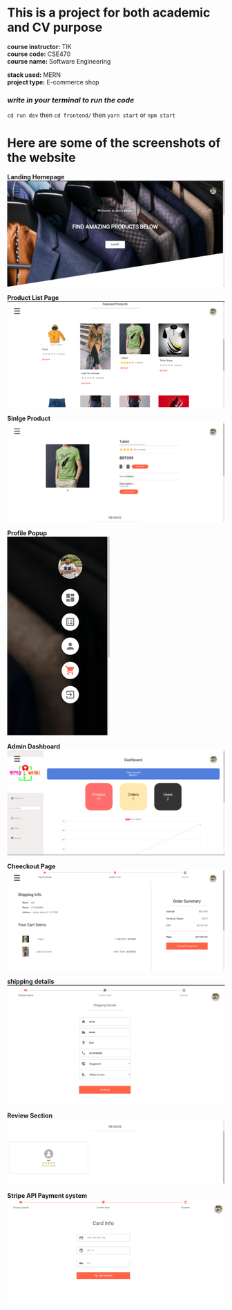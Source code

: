# This is a project for both academic and CV purpose

**course instructor:** TIK <br>
**course code:** CSE470 <br>
**course name:** Software Engineering<br>

**stack used:** MERN<br>
**project type:** E-commerce shop<br>

### ***write in your terminal to run the code***<br>

 `cd run dev`
 then 
`cd frontend/`
then
`yarn start` or `npm start`
</p>

# Here are some of the screenshots of the website

**Landing Homepage** <br>
![alt text](https://github.com/Saif64/Jama-Kapor/blob/master/screenshots/Screenshot%202022-08-24%20083711.png)

**Product List Page** <br>
![alt text](https://github.com/Saif64/Jama-Kapor/blob/master/screenshots/Screenshot%202022-08-24%20083731.png)

**Sinlge Product** <br>
![alt text](https://github.com/Saif64/Jama-Kapor/blob/master/screenshots/Screenshot%202022-08-24%20083833.png)

**Profile Popup** <br>
![alt text](https://github.com/Saif64/Jama-Kapor/blob/master/screenshots/Screenshot%202022-08-24%20083743.png)

**Admin Dashboard** <br>
![alt text](https://github.com/Saif64/Jama-Kapor/blob/master/screenshots/Screenshot%202022-08-24%20083752.png)

**Cheeckout Page** <br>
![alt text](https://github.com/Saif64/Jama-Kapor/blob/master/screenshots/Screenshot%202022-08-24%20083947.png)

**shipping details** <br>
![alt text](https://github.com/Saif64/Jama-Kapor/blob/master/screenshots/Screenshot%202022-08-24%20083938.png)

**Review Section** <br>
![alt text](https://github.com/Saif64/Jama-Kapor/blob/master/screenshots/Screenshot%202022-08-24%20083840.png)

**Stripe API Payment system** <br>
![alt text](https://github.com/Saif64/Jama-Kapor/blob/master/screenshots/Screenshot%202022-08-24%20083957.png)
